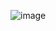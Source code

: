 ![image](https://user-images.githubusercontent.com/31488753/203904446-814832a5-5290-4a8e-aa53-fa9b3ff07a9e.png)
